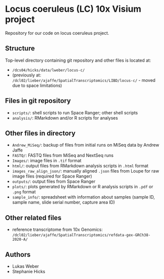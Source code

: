 # Locus coeruleus (LC) 10x Visium project

Repository for our code on locus coeruleus project.


## Structure

Top-level directory containing git repository and other files is located at:

- `/dcs04/hicks/data/lweber/locus-c/`
- (previously at: `/dcl02/lieber/ajaffe/SpatialTranscriptomics/LIBD/locus-c/` - moved due to space limitations)


## Files in git repository

- `scripts/`: shell scripts to run Space Ranger; other shell scripts
- `analysis/`: RMarkdown and/or R scripts for analyses


## Other files in directory

- `Andrew_MiSeq/`: backup of files from initial runs on MiSeq data by Andrew Jaffe
- `FASTQ/`: FASTQ files from MiSeq and NextSeq runs
- `Images/`: image files in `.tif` format
- `html/`: output files from RMarkdown analysis scripts in `.html` format
- `images_raw_align_json/`: manually aligned `.json` files from Loupe for raw image files (required for Space Ranger)
- `outputs/`: output files from Space Ranger
- `plots/`: plots generated by RMarkdown or R analysis scripts in `.pdf` or `.png` format
- `sample_info/`: spreadsheet with information about samples (sample ID, sample name, slide serial number, capture area ID)


## Other related files

- reference transcriptome from 10x Genomics: `/dcl02/lieber/ajaffe/SpatialTranscriptomics/refdata-gex-GRCh38-2020-A/`


## Authors

- Lukas Weber
- Stephanie Hicks

